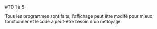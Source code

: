 #TD 1 à 5

Tous les programmes sont faits, l'affichage peut être modifé pour mieux fonctionner et le code à peut-être besoin d'un nettoyage. 
